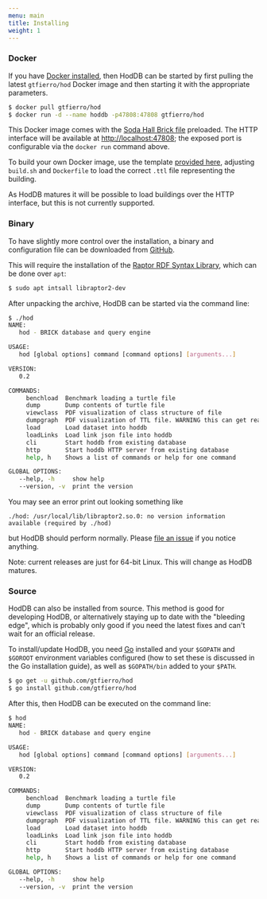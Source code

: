 ```yaml
---
menu: main
title: Installing
weight: 1
---
```


### Docker

If you have [Docker installed](https://docs.docker.com/engine/installation/), then HodDB can be started by first pulling the latest `gtfierro/hod` Docker image and then starting it with the appropriate parameters.

```bash
$ docker pull gtfierro/hod
$ docker run -d --name hoddb -p47808:47808 gtfierro/hod
```

This Docker image comes with the [Soda Hall Brick file](https://raw.githubusercontent.com/gtfierro/hod/master/buildings/berkeley.ttl) preloaded.
The HTTP interface will be available at [http://localhost:47808](http://localhost:47808); the exposed port is configurable via the `docker run` command above.

To build your own Docker image, use the template [provided here](https://github.com/gtfierro/brick_database_eval/tree/master/hod), adjusting `build.sh` and `Dockerfile` to load the correct `.ttl` file representing the building.

As HodDB matures it will be possible to load buildings over the HTTP interface, but this is not currently supported.

### Binary

To have slightly more control over the installation, a binary and configuration file can be downloaded from [GitHub](https://github.com/gtfierro/hod/releases/latest). 

This will require the installation of the [Raptor RDF Syntax Library](http://librdf.org/raptor/), which can be done over `apt`:

```bash
$ sudo apt intsall libraptor2-dev
```

After unpacking the archive, HodDB can be started via the command line:

```bash
$ ./hod 
NAME:
   hod - BRICK database and query engine

USAGE:
   hod [global options] command [command options] [arguments...]

VERSION:
   0.2

COMMANDS:
     benchload  Benchmark loading a turtle file
     dump       Dump contents of turtle file
     viewclass  PDF visualization of class structure of file
     dumpgraph  PDF visualization of TTL file. WARNING this can get really big
     load       Load dataset into hoddb
     loadLinks  Load link json file into hoddb
     cli        Start hoddb from existing database
     http       Start hoddb HTTP server from existing database
     help, h    Shows a list of commands or help for one command

GLOBAL OPTIONS:
   --help, -h     show help
   --version, -v  print the version
```

You may see an error print out looking something like

```
./hod: /usr/local/lib/libraptor2.so.0: no version information available (required by ./hod)
```

but HodDB should perform normally. Please [file an issue](https://github.com/gtfierro/hod/issues) if you notice anything.

Note: current releases are just for 64-bit Linux. This will change as HodDB matures.

### Source

HodDB can also be installed from source. This method is good for developing HodDB, or alternatively staying up to date with the "bleeding edge", which is probably only good if you need the latest fixes and can't wait for an official release.

To install/update HodDB, you need [Go](https://golang.org/doc/install) installed and your `$GOPATH` and `$GOROOT` environment variables configured (how to set these is discussed in the Go installation guide), as well as `$GOPATH/bin` added to your `$PATH`.

```bash
$ go get -u github.com/gtfierro/hod
$ go install github.com/gtfierro/hod
```

After this, then HodDB can be executed on the command line:

```bash
$ hod 
NAME:
   hod - BRICK database and query engine

USAGE:
   hod [global options] command [command options] [arguments...]

VERSION:
   0.2

COMMANDS:
     benchload  Benchmark loading a turtle file
     dump       Dump contents of turtle file
     viewclass  PDF visualization of class structure of file
     dumpgraph  PDF visualization of TTL file. WARNING this can get really big
     load       Load dataset into hoddb
     loadLinks  Load link json file into hoddb
     cli        Start hoddb from existing database
     http       Start hoddb HTTP server from existing database
     help, h    Shows a list of commands or help for one command

GLOBAL OPTIONS:
   --help, -h     show help
   --version, -v  print the version
```
